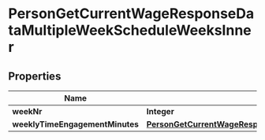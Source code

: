 

# PersonGetCurrentWageResponseDataMultipleWeekScheduleWeeksInner


## Properties

| Name | Type | Description | Notes |
|------------ | ------------- | ------------- | -------------|
|**weekNr** | **Integer** |  |  [optional] |
|**weeklyTimeEngagementMinutes** | [**PersonGetCurrentWageResponseDataMultipleWeekScheduleWeeksInnerWeeklyTimeEngagementMinutes**](PersonGetCurrentWageResponseDataMultipleWeekScheduleWeeksInnerWeeklyTimeEngagementMinutes.md) |  |  [optional] |




